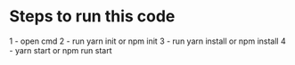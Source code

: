 # Steps to run this code

1 - open cmd
2 - run yarn init or npm init
3 - run yarn install or npm install
4 - yarn start or npm run start

